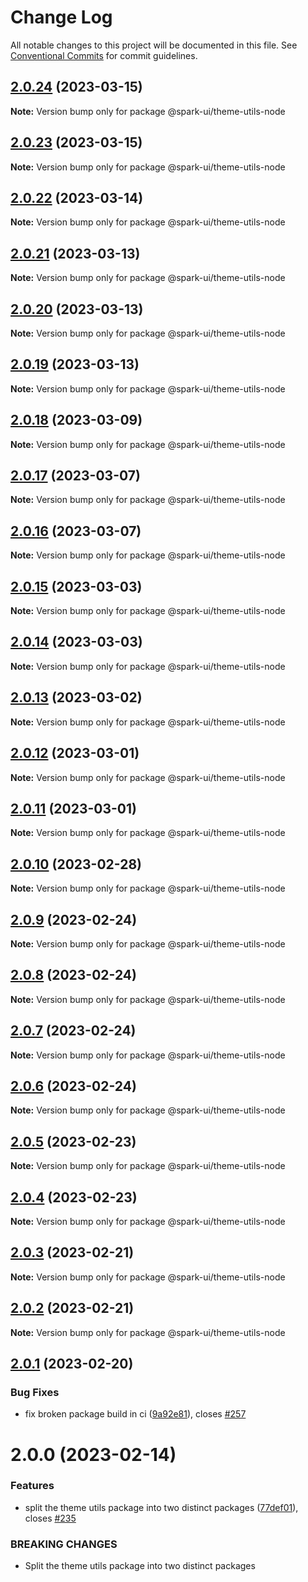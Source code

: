 # Change Log

All notable changes to this project will be documented in this file.
See [Conventional Commits](https://conventionalcommits.org) for commit guidelines.

## [2.0.24](https://github.com/adevinta/spark/compare/@spark-ui/theme-utils-node@2.0.23...@spark-ui/theme-utils-node@2.0.24) (2023-03-15)

**Note:** Version bump only for package @spark-ui/theme-utils-node

## [2.0.23](https://github.com/adevinta/spark/compare/@spark-ui/theme-utils-node@2.0.22...@spark-ui/theme-utils-node@2.0.23) (2023-03-15)

**Note:** Version bump only for package @spark-ui/theme-utils-node

## [2.0.22](https://github.com/adevinta/spark/compare/@spark-ui/theme-utils-node@2.0.21...@spark-ui/theme-utils-node@2.0.22) (2023-03-14)

**Note:** Version bump only for package @spark-ui/theme-utils-node

## [2.0.21](https://github.com/adevinta/spark/compare/@spark-ui/theme-utils-node@2.0.20...@spark-ui/theme-utils-node@2.0.21) (2023-03-13)

**Note:** Version bump only for package @spark-ui/theme-utils-node

## [2.0.20](https://github.com/adevinta/spark/compare/@spark-ui/theme-utils-node@2.0.19...@spark-ui/theme-utils-node@2.0.20) (2023-03-13)

**Note:** Version bump only for package @spark-ui/theme-utils-node

## [2.0.19](https://github.com/adevinta/spark/compare/@spark-ui/theme-utils-node@2.0.18...@spark-ui/theme-utils-node@2.0.19) (2023-03-13)

**Note:** Version bump only for package @spark-ui/theme-utils-node

## [2.0.18](https://github.com/adevinta/spark/compare/@spark-ui/theme-utils-node@2.0.17...@spark-ui/theme-utils-node@2.0.18) (2023-03-09)

**Note:** Version bump only for package @spark-ui/theme-utils-node

## [2.0.17](https://github.com/adevinta/spark/compare/@spark-ui/theme-utils-node@2.0.16...@spark-ui/theme-utils-node@2.0.17) (2023-03-07)

**Note:** Version bump only for package @spark-ui/theme-utils-node

## [2.0.16](https://github.com/adevinta/spark/compare/@spark-ui/theme-utils-node@2.0.15...@spark-ui/theme-utils-node@2.0.16) (2023-03-07)

**Note:** Version bump only for package @spark-ui/theme-utils-node

## [2.0.15](https://github.com/adevinta/spark/compare/@spark-ui/theme-utils-node@2.0.14...@spark-ui/theme-utils-node@2.0.15) (2023-03-03)

**Note:** Version bump only for package @spark-ui/theme-utils-node

## [2.0.14](https://github.com/adevinta/spark/compare/@spark-ui/theme-utils-node@2.0.13...@spark-ui/theme-utils-node@2.0.14) (2023-03-03)

**Note:** Version bump only for package @spark-ui/theme-utils-node

## [2.0.13](https://github.com/adevinta/spark/compare/@spark-ui/theme-utils-node@2.0.12...@spark-ui/theme-utils-node@2.0.13) (2023-03-02)

**Note:** Version bump only for package @spark-ui/theme-utils-node

## [2.0.12](https://github.com/adevinta/spark/compare/@spark-ui/theme-utils-node@2.0.11...@spark-ui/theme-utils-node@2.0.12) (2023-03-01)

**Note:** Version bump only for package @spark-ui/theme-utils-node

## [2.0.11](https://github.com/adevinta/spark/compare/@spark-ui/theme-utils-node@2.0.10...@spark-ui/theme-utils-node@2.0.11) (2023-03-01)

**Note:** Version bump only for package @spark-ui/theme-utils-node

## [2.0.10](https://github.com/adevinta/spark/compare/@spark-ui/theme-utils-node@2.0.9...@spark-ui/theme-utils-node@2.0.10) (2023-02-28)

**Note:** Version bump only for package @spark-ui/theme-utils-node

## [2.0.9](https://github.com/adevinta/spark/compare/@spark-ui/theme-utils-node@2.0.8...@spark-ui/theme-utils-node@2.0.9) (2023-02-24)

**Note:** Version bump only for package @spark-ui/theme-utils-node

## [2.0.8](https://github.com/adevinta/spark/compare/@spark-ui/theme-utils-node@2.0.7...@spark-ui/theme-utils-node@2.0.8) (2023-02-24)

**Note:** Version bump only for package @spark-ui/theme-utils-node

## [2.0.7](https://github.com/adevinta/spark/compare/@spark-ui/theme-utils-node@2.0.6...@spark-ui/theme-utils-node@2.0.7) (2023-02-24)

**Note:** Version bump only for package @spark-ui/theme-utils-node

## [2.0.6](https://github.com/adevinta/spark/compare/@spark-ui/theme-utils-node@2.0.5...@spark-ui/theme-utils-node@2.0.6) (2023-02-24)

**Note:** Version bump only for package @spark-ui/theme-utils-node

## [2.0.5](https://github.com/adevinta/spark/compare/@spark-ui/theme-utils-node@2.0.4...@spark-ui/theme-utils-node@2.0.5) (2023-02-23)

**Note:** Version bump only for package @spark-ui/theme-utils-node

## [2.0.4](https://github.com/adevinta/spark/compare/@spark-ui/theme-utils-node@2.0.3...@spark-ui/theme-utils-node@2.0.4) (2023-02-23)

**Note:** Version bump only for package @spark-ui/theme-utils-node

## [2.0.3](https://github.com/adevinta/spark/compare/@spark-ui/theme-utils-node@2.0.2...@spark-ui/theme-utils-node@2.0.3) (2023-02-21)

**Note:** Version bump only for package @spark-ui/theme-utils-node

## [2.0.2](https://github.com/adevinta/spark/compare/@spark-ui/theme-utils-node@2.0.1...@spark-ui/theme-utils-node@2.0.2) (2023-02-21)

**Note:** Version bump only for package @spark-ui/theme-utils-node

## [2.0.1](https://github.com/adevinta/spark/compare/@spark-ui/theme-utils-node@2.0.0...@spark-ui/theme-utils-node@2.0.1) (2023-02-20)

### Bug Fixes

- fix broken package build in ci ([9a92e81](https://github.com/adevinta/spark/commit/9a92e814dc74ae54b26d949a3407680368c8d9a2)), closes [#257](https://github.com/adevinta/spark/issues/257)

# 2.0.0 (2023-02-14)

### Features

- split the theme utils package into two distinct packages ([77def01](https://github.com/adevinta/spark/commit/77def01abd8b2ccf4f234093133294071e407231)), closes [#235](https://github.com/adevinta/spark/issues/235)

### BREAKING CHANGES

- Split the theme utils package into two distinct packages
